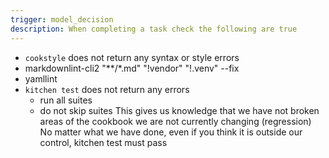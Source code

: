 ```yaml
---
trigger: model_decision
description: When completing a task check the following are true
---
```


- `cookstyle` does not return any syntax or style errors
- markdownlint-cli2 "**/*.md" "!vendor" "!.venv" --fix
- yamllint
- `kitchen test` does not return any errors
  - run all suites
  - do not skip suites
  This gives us knowledge that we have not broken areas of the cookbook we are not currently changing (regression)
  No matter what we have done, even if you think it is outside our control, kitchen test must pass
